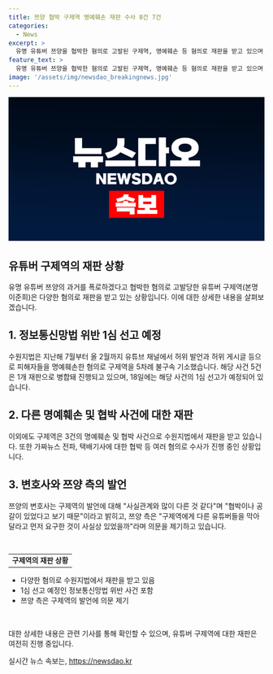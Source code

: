 ```yaml
---
title: 쯔양 협박 구제역 명예훼손 재판 수사 8건 7건
categories:
  - News
excerpt: >
  유명 유튜버 쯔양을 협박한 혐의로 고발된 구제역, 명예훼손 등 혐의로 재판을 받고 있으며, 다른 유튜버를 고소할 전망. 쯔양 변호사는 구제역의 발언과 사실이 많이 다르다며 반박, 쯔양 측은 사실상 다른 유튜버들을 막아달라는 요구에 대해 의문 제기. 1심 선고 예정인 사건으로 관심 모아짐.
feature_text: >
  유명 유튜버 쯔양을 협박한 혐의로 고발된 구제역, 명예훼손 등 혐의로 재판을 받고 있으며, 다른 유튜버를 고소할 전망. 쯔양 변호사는 구제역의 발언과 사실이 많이 다르다며 반박, 쯔양 측은 사실상 다른 유튜버들을 막아달라는 요구에 대해 의문 제기. 1심 선고 예정인 사건으로 관심 모아짐.
image: '/assets/img/newsdao_breakingnews.jpg'
---
```


<p><img src="/assets/img/newsdao_breakingnews.jpg" alt="bookingtag 속보" /></p>

<h2 data-ke-size="size26">유튜버 구제역의 재판 상황</h2>

<p data-ke-size="size16">유명 유튜버 쯔양의 과거를 폭로하겠다고 협박한 혐의로 고발당한 유튜버 구제역(본명 이준희)은 다양한 혐의로 재판을 받고 있는 상황입니다. 이에 대한 상세한 내용을 살펴보겠습니다.</p>

<h2 data-ke-size="size24">1. 정보통신망법 위반 1심 선고 예정</h2>

<p data-ke-size="size16">수원지법은 지난해 7월부터 올 2월까지 유튜브 채널에서 허위 발언과 허위 게시글 등으로 피해자들을 명예훼손한 혐의로 구제역을 5차례 불구속 기소했습니다. 해당 사건 5건은 1개 재판으로 병합돼 진행되고 있으며, 18일에는 해당 사건의 1심 선고가 예정되어 있습니다.</p>

<h2 data-ke-size="size24">2. 다른 명예훼손 및 협박 사건에 대한 재판</h2>

<p data-ke-size="size16">이외에도 구제역은 3건의 명예훼손 및 협박 사건으로 수원지법에서 재판을 받고 있습니다. 또한 가짜뉴스 전파, 택배기사에 대한 협박 등 여러 혐의로 수사가 진행 중인 상황입니다.</p>

<h2 data-ke-size="size24">3. 변호사와 쯔양 측의 발언</h2>

<p data-ke-size="size16">쯔양의 변호사는 구제역의 발언에 대해 "사실관계와 많이 다른 것 같다"며 "협박이나 공갈이 있었다고 보기 때문"이라고 밝히고, 쯔양 측은 "구제역에게 다른 유튜버들을 막아달라고 먼저 요구한 것이 사실상 있었을까"라며 의문을 제기하고 있습니다.</p>

<p data-ke-size="size16">&nbsp;</p>

<table>
    <tbody>
        <tr>
            <td style="text-align: center; height: 17px;"><b>구제역의 재판 상황</b></td>
        </tr>
    </tbody>
</table>

<ul>
    <li>다양한 혐의로 수원지법에서 재판을 받고 있음</li>
    <li>1심 선고 예정인 정보통신망법 위반 사건 포함</li>
    <li>쯔양 측은 구제역의 발언에 의문 제기</li>
</ul>

<p data-ke-size="size16">&nbsp;</p>

<p data-ke-size="size16">대한 상세한 내용은 관련 기사를 통해 확인할 수 있으며, 유튜버 구제역에 대한 재판은 여전히 진행 중입니다.</p>
실시간 뉴스 속보는, <a href="https://newsdao.kr" rel="dofollow">https://newsdao.kr</a>


